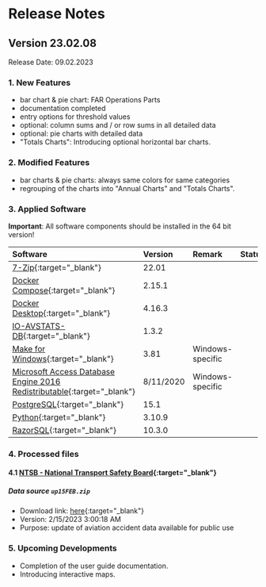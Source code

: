 # Release Notes

## Version 23.02.08

Release Date: 09.02.2023

### 1. New Features

- bar chart & pie chart: FAR Operations Parts
- documentation completed
- entry options for threshold values
- optional: column sums and / or row sums in all detailed data
- optional: pie charts with detailed data
- "Totals Charts": Introducing optional horizontal bar charts.

### 2. Modified Features

- bar charts & pie charts: always same colors for same categories
- regrouping of the charts into "Annual Charts" and "Totals Charts".


### 3. Applied Software

**Important**: All software components should be installed in the 64 bit version!

| Software                                                                                                                                  | Version   | Remark           | Status |
|:------------------------------------------------------------------------------------------------------------------------------------------|:----------|:-----------------|--------|
| [7-Zip](https://www.7-zip.org){:target="_blank"}                                                                                          | 22.01     |                  |        |
| [Docker Compose](https://docs.docker.com/compose/release-notes/){:target="_blank"}                                                        | 2.15.1    |                  |        |
| [Docker Desktop](https://www.docker.com/products/docker-desktop/){:target="_blank"}                                                       | 4.16.3    |                  |        |
| [IO-AVSTATS-DB](https://github.com/io-aero/io-avstats-db){:target="_blank"}                                                               | 1.3.2     |                  |        |
| [Make for Windows](http://gnuwin32.sourceforge.net/packages/make.htm){:target="_blank"}                                                   | 3.81      | Windows-specific |        |
| [Microsoft Access Database Engine 2016 Redistributable](https://www.microsoft.com/en-us/download/details.aspx?id=54920){:target="_blank"} | 8/11/2020 | Windows-specific |        |
| [PostgreSQL](https://www.postgresql.org){:target="_blank"}                                                                                | 15.1      |                  |        |
| [Python](https://www.python.org){:target="_blank"}                                                                                        | 3.10.9    |                  |        |
| [RazorSQL](https://razorsql.com/download_win.html){:target="_blank"}                                                                      | 10.3.0    |                  |        |

### 4. Processed files

#### 4.1 [NTSB - National Transport Safety Board](https://www.ntsb.gov/Pages/home.aspx){:target="_blank"}

##### Data source `up15FEB.zip`

- Download link: [here](https://data.ntsb.gov/avdata/FileDirectory/DownloadFile?fileID=C%3A%5Cavdata%5Cup15FEB.zip){:target="_blank"}
- Version: 2/15/2023 3:00:18 AM
- Purpose: update of aviation accident data available for public use

### 5. Upcoming Developments

- Completion of the user guide documentation.
- Introducing interactive maps.
